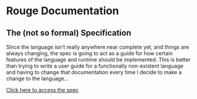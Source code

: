 # Rouge Documentation

## The (not so formal) Specification

Since the language isn't really anywhere near complete yet, and things are always changing, the spec is going to act as a guide for how certain features of the language and runtime should be implemented. This is better than trying to write a user guide for a functionally non-existent language and having to change that documentation every time I decide to make a change to the language...

[Click here to access the spec](./spec/index.md)